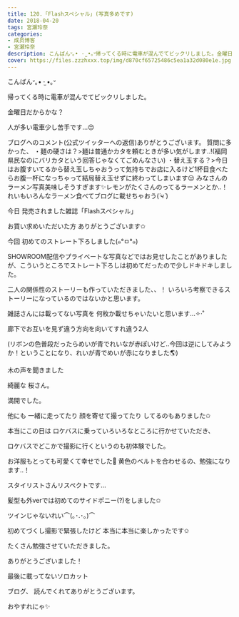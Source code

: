 ```yaml
---
title: 120.「Flashスペシャル」(写真多めです)
date: 2018-04-20
tags: 宮瀬玲奈
categories: 
- 成员博客
- 宮瀬玲奈
description: こんばんᐡ｡• ·̫ •｡ᐡ帰ってくる時に電車が混んでてビックリしました。金曜日だからかな？人が多い電車少し苦手です...😔ブログへのコメント(公式ツイッターへの返信)あ...
cover: https://files.zzzhxxx.top/img/d870cf65725486c5ea1a32d080e1e.jpg 
---
```




こんばんᐡ｡• ·̫ •｡ᐡ




帰ってくる時に電車が混んでてビックリしました。

金曜日だからかな？


人が多い電車少し苦手です...😔








ブログへのコメント(公式ツイッターへの返信)ありがとうございます。
質問に多かった、
・麺の硬さは？>麺は普通かカタを頼むときが多い気がします..!(福岡県民なのにバリカタという回答じゃなくてごめんなさい)
・替え玉する？>今日はお腹すいてるから替え玉しちゃおうって気持ちでお店に入るけど1杯目食べたらお腹一杯になっちゃって結局替え玉せずに終わってしまいます😔
みなさんのラーメン写真美味しそうすぎます✨レモンがたくさんのってるラーメンとか..！れいもいろんなラーメン食べてブログに載せちゃおう(*´ч`*)








今日
発売されました雑誌「Flashスペシャル」

お買い求めいただいた方
ありがとうございます✩




今回
初めてのストレート下ろしました(๑°ㅁ°๑)




SHOWROOM配信やプライベートな写真などではお見せしたことがありましたが、こういうところでストレート下ろしは初めてだったので少しドキドキしました。







二人の関係性のストーリーも作っていただきました、、！
いろいろ考察できるストーリーになっているのではないかと思います。








雑誌さんには載ってない写真を
何枚か載せちゃいたいと思います…✧‧˚











廊下でお互いを見ず違う方向を向いてすれ違う2人

(リボンの色普段だったらめいが青でれいなが赤ぽいけど..今回は逆にしてみようか！ということになり、れいが青でめいが赤になりました🌎)










木の声を聞きました



















綺麗な
桜さん。

満開でした。






他にも
一緒に走ってたり
顔を寄せて撮ってたり
してるのもありました✩








本当にこの日は
ロケバスに乗っていろいろなところに行かせていただき、

ロケバスでどこかで撮影に行くというのも初体験でした。




お洋服もとっても可愛くて幸せでした💓
黄色のベルトを合わせるの、勉強になります..！

スタイリストさんリスペクトです...





髪型も外verでは初めてのサイドポニー(?)をしました✩

ツインじゃないれい⌒(｡･.･｡)⌒






初めてづくし撮影で緊張したけど
本当に本当に楽しかったです✩

たくさん勉強させていただきました。



ありがとうございました！











最後に載ってないソロカット



















ブログ、
読んでくれてありがとうございます。


おやすれにゃ✨


